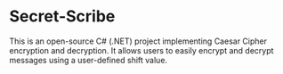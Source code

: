 # Secret-Scribe
This is an open-source C# (.NET) project implementing Caesar Cipher encryption and decryption. It allows users to easily encrypt and decrypt messages using a user-defined shift value.
